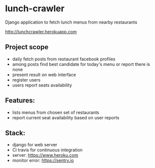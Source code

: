 # lunch-crawler
Django application to fetch lunch menus from nearby restaurants

http://lunchcrawler.herokuapp.com

## Project scope
* daily fetch posts from restaurant facebook profiles
* among posts find best candidate for today's menu or report there is none
* present result on web interface
* register users
* users report seats availability 

## Features:
* lists menus from chosen set of restaurants
* report current seat availability based on user reports

## Stack:
* django for web server
* Ci travis for continuous integration
* server: https://www.heroku.com
* monitor error: https://sentry.io
